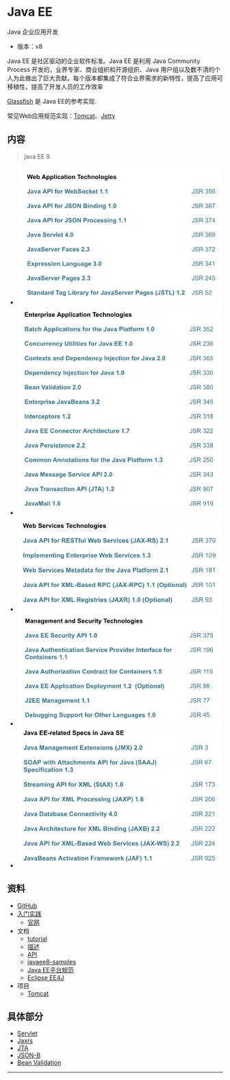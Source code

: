 #   Java EE

Java 企业应用开发

-   版本：v8

Java EE 是社区驱动的企业软件标准。Java EE 是利用 Java Community Process 开发的，业界专家、商业组织和开源组织、Java 用户组以及数不清的个人为此做出了巨大贡献。每个版本都集成了符合业界需求的新特性，提高了应用可移植性，提高了开发人员的工作效率

[Glassfish](https://javaee.github.io/glassfish/documentation) 是 Java EE的参考实现.

常见Web应用规范实现：[Tomcat](http://tomcat.apache.org/)、[Jetty](http://www.eclipse.org/jetty/)


##  内容

>   java EE 8

-   ![Web Application Technologies](images/20181223-103309.png) 
-   ![Enterprise Application Technologies](images/20181223-103500.png)
-   ![Web Services Technologies](images/20181223-103612.png)
-   ![Management and Security Technologies](images/20181223-103814.png)
-   ![Java EE-related Specs in Java SE](images/20181223-103842.png)


##  资料

-   [GitHub](https://javaee.github.io/)
-   [入门实践](action/README.md)
    -   [官网](https://www.oracle.com/technetwork/java/javaee/overview/index.html)
-   文档
    -   [tutorial](https://javaee.github.io/tutorial/)
    -   [描述](https://www.oracle.com/technetwork/java/javaee/tech/index.html)
    -   [API](https://javaee.github.io/javaee-spec/javadocs/)
    -   [javaee8-samples](https://github.com/javaee-samples/javaee8-samples)
    -   [Java EE平台规范](https://github.com/javaee/javaee-spec)
    -   [Eclipse EE4J](https://projects.eclipse.org/projects/ee4j)
-   项目
    -   [Tomcat](http://tomcat.apache.org/)


##  具体部分
-   [Servlet](servlet.md)
-   [Jaxrs](jaxrs.md)
-   [JTA](jta.md)
-   [JSON-B](jsonb.md)
-   [Bean Validation](beanv.md)

----
